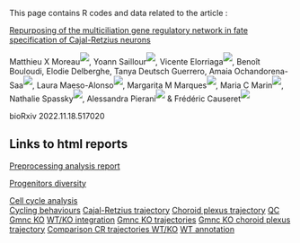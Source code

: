 
This page contains R codes and data related to the article :

[Repurposing of the multiciliation gene regulatory network in fate specification of Cajal-Retzius neurons](https://www.biorxiv.org/content/10.1101/2022.11.18.517020v1)

Matthieu X Moreau<sup>[![](https://orcid.org/sites/default/files/images/orcid_16x16.png)](https://orcid.org/0000-0002-2592-2373)</sup>, Yoann Saillour<sup>[![](https://orcid.org/sites/default/files/images/orcid_16x16.png)](https://orcid.org/0000-0002-5110-9239)</sup>, Vicente Elorriaga<sup>[![](https://orcid.org/sites/default/files/images/orcid_16x16.png)](https://orcid.org/0000-0003-4899-1782)</sup>, Benoît Bouloudi, Elodie Delberghe, Tanya Deutsch Guerrero, Amaia Ochandorena-Saa<sup>[![](https://orcid.org/sites/default/files/images/orcid_16x16.png)](https://orcid.org/0000-0002-2431-0535)</sup>, Laura Maeso-Alonso<sup>[![](https://orcid.org/sites/default/files/images/orcid_16x16.png)](https://orcid.org/0000-0001-7805-3792)</sup>, Margarita M Marques<sup>[![](https://orcid.org/sites/default/files/images/orcid_16x16.png)](https://orcid.org/0000-0003-2818-035X)</sup>, Maria C Marin<sup>[![](https://orcid.org/sites/default/files/images/orcid_16x16.png)](https://orcid.org/0000-0002-7149-287X)</sup>, Nathalie Spassky<sup>[![](https://orcid.org/sites/default/files/images/orcid_16x16.png)](https://orcid.org/0000-0002-7149-287X)</sup>, Alessandra Pierani<sup>[![](https://orcid.org/sites/default/files/images/orcid_16x16.png)](https://orcid.org/0000-0002-4872-4791)</sup> & Frédéric Causeret<sup>[![](https://orcid.org/sites/default/files/images/orcid_16x16.png)](https://orcid.org/0000-0002-0543-4938)</sup>

bioRxiv 2022.11.18.517020


## Links to html reports
[Preprocessing analysis report](./Quality-Control/Quality_Control.html)

[Progenitors diversity](./ProgenitorsDiversity/ProgenitorDiversity.html)

[Cell cycle analysis](./ProgenitorsDiversity/Cellcycle_analysis.html)  
[Cycling behaviours](./ProgenitorsDiversity/Cycling_Behaviours.html)
[Cajal-Retzius trajectory](./CajalRetzius_trajectory/Cajal-Retzius_Trajectory.html)
[Choroid plexus trajectory](./ChoroidPlexus_trajectory/ChoroidPlexus.html)
[QC Gmnc KO](./Gmnc_KO/Quality-control.html)
[WT/KO integration](./Gmnc_KO/Seurat_integration.html)
[Gmnc KO trajectories](./Gmnc_KO/KO_Trajectories.html)
[Gmnc KO choroid plexus trajectory](./Gmnc_KO/WT-KO_CPx_Trajectories.html)
[Comparison CR trajectories WT/KO](./Gmnc_KO/WT-KO_Trajectories_comparision.html)
[WT annotation](./WT_KO_integration/WT_annotation.html)



